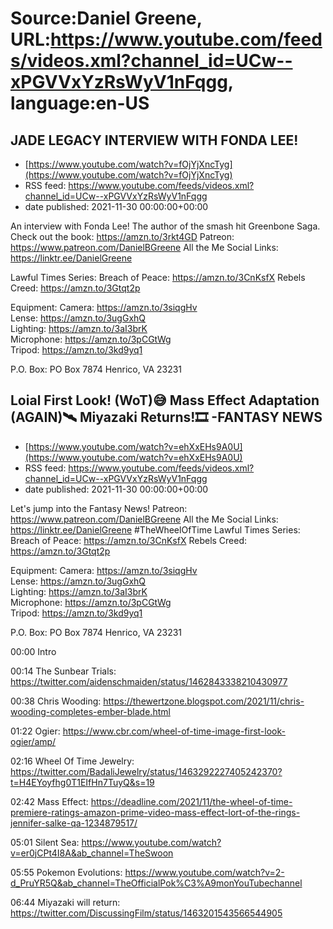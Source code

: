 # Source:Daniel Greene, URL:https://www.youtube.com/feeds/videos.xml?channel_id=UCw--xPGVVxYzRsWyV1nFqgg, language:en-US

## JADE LEGACY INTERVIEW WITH FONDA LEE!
 - [https://www.youtube.com/watch?v=fOjYjXncTyg](https://www.youtube.com/watch?v=fOjYjXncTyg)
 - RSS feed: https://www.youtube.com/feeds/videos.xml?channel_id=UCw--xPGVVxYzRsWyV1nFqgg
 - date published: 2021-11-30 00:00:00+00:00

An interview with Fonda Lee! The author of the smash hit Greenbone Saga. 
Check out the book: https://amzn.to/3rkt4GD 
Patreon: https://www.patreon.com/DanielBGreene 
All the Me Social Links: https://linktr.ee/DanielGreene

Lawful Times Series: 
Breach of Peace: https://amzn.to/3CnKsfX
Rebels Creed: https://amzn.to/3Gtqt2p

Equipment: 
Camera: https://amzn.to/3siqgHv  
Lense: https://amzn.to/3ugGxhQ  
Lighting: https://amzn.to/3aI3brK  
Microphone: https://amzn.to/3pCGtWg  
Tripod: https://amzn.to/3kd9yq1  

P.O. Box: PO Box 7874 Henrico, VA 23231

## Loial First Look! (WoT)😅 Mass Effect Adaptation (AGAIN)🛰️ Miyazaki Returns!🎞️ -FANTASY NEWS
 - [https://www.youtube.com/watch?v=ehXxEHs9A0U](https://www.youtube.com/watch?v=ehXxEHs9A0U)
 - RSS feed: https://www.youtube.com/feeds/videos.xml?channel_id=UCw--xPGVVxYzRsWyV1nFqgg
 - date published: 2021-11-30 00:00:00+00:00

Let's jump into the Fantasy News! 
Patreon: https://www.patreon.com/DanielBGreene 
All the Me Social Links: https://linktr.ee/DanielGreene
#TheWheelOfTime
Lawful Times Series: 
Breach of Peace: https://amzn.to/3CnKsfX
Rebels Creed: https://amzn.to/3Gtqt2p

Equipment: 
Camera: https://amzn.to/3siqgHv  
Lense: https://amzn.to/3ugGxhQ  
Lighting: https://amzn.to/3aI3brK  
Microphone: https://amzn.to/3pCGtWg  
Tripod: https://amzn.to/3kd9yq1  

P.O. Box: PO Box 7874 Henrico, VA 23231

00:00 Intro

00:14 The Sunbear Trials: https://twitter.com/aidenschmaiden/status/1462843338210430977 

00:38 Chris Wooding: https://thewertzone.blogspot.com/2021/11/chris-wooding-completes-ember-blade.html

01:22 Ogier: https://www.cbr.com/wheel-of-time-image-first-look-ogier/amp/ 

02:16 Wheel Of Time Jewelry: https://twitter.com/BadaliJewelry/status/1463292227405242370?t=H4EYoyfhg0T1EIfHn7TuyQ&s=19 

02:42 Mass Effect: https://deadline.com/2021/11/the-wheel-of-time-premiere-ratings-amazon-prime-video-mass-effect-lort-of-the-rings-jennifer-salke-qa-1234879517/ 

05:01 Silent Sea: https://www.youtube.com/watch?v=er0jCPt4I8A&ab_channel=TheSwoon 

05:55 Pokemon Evolutions: https://www.youtube.com/watch?v=2-d_PruYR5Q&ab_channel=TheOfficialPok%C3%A9monYouTubechannel 

06:44 Miyazaki will return: https://twitter.com/DiscussingFilm/status/1463201543566544905

